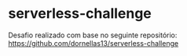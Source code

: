 # serverless-challenge
Desafio realizado com base no seguinte repositório: https://github.com/dornellas13/serverless-challenge
